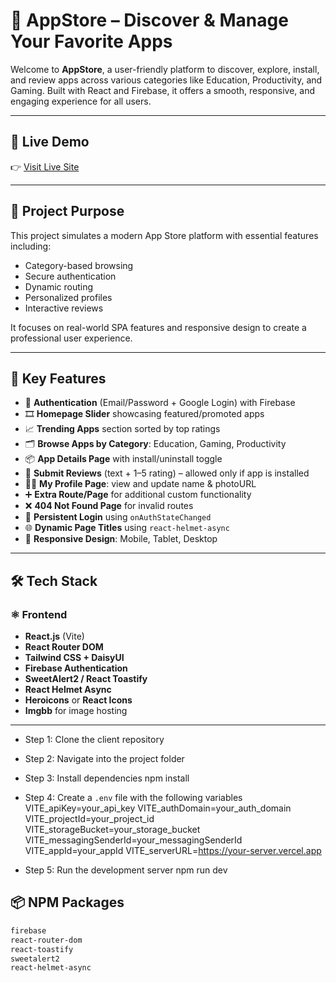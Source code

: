 # 📱 AppStore – Discover & Manage Your Favorite Apps

Welcome to **AppStore**, a user-friendly platform to discover, explore, install, and review apps across various categories like Education, Productivity, and Gaming. Built with React and Firebase, it offers a smooth, responsive, and engaging experience for all users.

---

## 🚀 Live Demo

👉 [Visit Live Site](https://appstore-by-ratul.web.app)

---

## 🎯 Project Purpose

This project simulates a modern App Store platform with essential features including:
- Category-based browsing
- Secure authentication
- Dynamic routing
- Personalized profiles
- Interactive reviews

It focuses on real-world SPA features and responsive design to create a professional user experience.

---

## 🔑 Key Features

- 🔐 **Authentication** (Email/Password + Google Login) with Firebase
- 🎞️ **Homepage Slider** showcasing featured/promoted apps
- 📈 **Trending Apps** section sorted by top ratings
- 🗂️ **Browse Apps by Category**: Education, Gaming, Productivity
- 📦 **App Details Page** with install/uninstall toggle
- 📝 **Submit Reviews** (text + 1–5 rating) – allowed only if app is installed
- 🧑‍💻 **My Profile Page**: view and update name & photoURL
- ➕ **Extra Route/Page** for additional custom functionality
- ❌ **404 Not Found Page** for invalid routes
- 🔁 **Persistent Login** using `onAuthStateChanged`
- 🌐 **Dynamic Page Titles** using `react-helmet-async`
- 📱 **Responsive Design**: Mobile, Tablet, Desktop

---

## 🛠️ Tech Stack

### ⚛️ Frontend
- **React.js** (Vite)
- **React Router DOM**
- **Tailwind CSS + DaisyUI**
- **Firebase Authentication**
- **SweetAlert2 / React Toastify**
- **React Helmet Async**
- **Heroicons** or **React Icons**
- **Imgbb** for image hosting

---

- Step 1: Clone the client repository

- Step 2: Navigate into the project folder

- Step 3: Install dependencies
npm install

- Step 4: Create a `.env` file with the following variables
VITE_apiKey=your_api_key
VITE_authDomain=your_auth_domain
VITE_projectId=your_project_id
VITE_storageBucket=your_storage_bucket
VITE_messagingSenderId=your_messagingSenderId
VITE_appId=your_appId
VITE_serverURL=https://your-server.vercel.app

- Step 5: Run the development server
npm run dev

## 📦 NPM Packages

```bash
firebase
react-router-dom
react-toastify
sweetalert2
react-helmet-async
